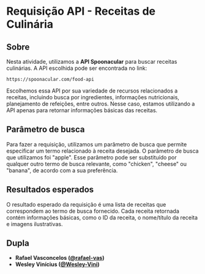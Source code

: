 # Requisição API - Receitas de Culinária

## Sobre
Nesta atividade, utilizamos a <strong>API Spoonacular</strong> para buscar receitas culinárias. A API escolhida pode ser encontrada no link:
```
https://spoonacular.com/food-api
```
Escolhemos essa API por sua variedade de recursos relacionados a receitas, incluindo busca por ingredientes, informações nutricionais, planejamento de refeições, entre outros.
Nesse caso, estamos utilizando a API apenas para retornar informações básicas das receitas.

## Parâmetro de busca
Para fazer a requisição, utilizamos um parâmetro de busca que permite especificar um termo relacionado à receita desejada. O parâmetro de busca que utilizamos foi "apple".
Esse parâmetro pode ser substituído por qualquer outro termo de busca relevante, como "chicken", "cheese" ou "banana", de acordo com a sua preferência.

## Resultados esperados
O resultado esperado da requisição é uma lista de receitas que correspondem ao termo de busca fornecido.
Cada receita retornada contém informações básicas, como o ID da receita, o nome/título da receita e imagens ilustrativas.

## Dupla
- **Rafael Vasconcelos ([@rafael-vas](https://github.com/rafael-vas))**
- **Wesley Vinícius ([@Wesley-Vini](https://github.com/Wesley-Vini))**
